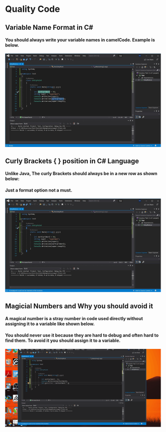 # Quality Code
## Variable Name Format in C#
#### You should always write your variable names in camelCode. Example is below.
![camelCase](VariableNameFormat.jpg)

## Curly Brackets { } position in C# Language
#### Unlike Java, The curly Brackets should always be in a new row as shown below: 
#### Just a format option not a must.
![Curly Bracket](CurlyBracket.jpg)

## Magicial Numbers and Why you should avoid it
#### A magical number is a stray number in code used directly without assigning it to a variable like shown below.
#### You should never use it because they are hard to debug and often hard to find them. To avoid it you should assign it to a variable.
![Magic Numbers](MagicNumbers.gif)
